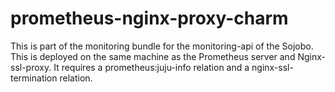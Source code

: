 # prometheus-nginx-proxy-charm

This is part of the monitoring bundle for the monitoring-api of the Sojobo.
This is deployed on the same machine as the Prometheus server and Nginx-ssl-proxy.
It requires a prometheus:juju-info relation and a nginx-ssl-termination relation.
